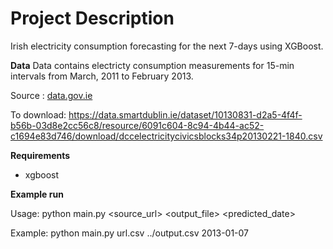 # Project Description

Irish electricity consumption forecasting for the next 7-days using XGBoost.

**Data**
Data contains electricty consumption measurements for 15-min intervals from March, 2011 to February 2013.

Source : [data.gov.ie](https://data.gov.ie/dataset/energy-consumption-gas-and-electricity-civic-offices-2009-2012/resource/6091c604-8c94-4b44-ac52-c1694e83d746)

To download: https://data.smartdublin.ie/dataset/10130831-d2a5-4f4f-b56b-03d8e2cc56c8/resource/6091c604-8c94-4b44-ac52-c1694e83d746/download/dccelectricitycivicsblocks34p20130221-1840.csv

**Requirements**
* xgboost



**Example run**

Usage: python main.py <source_url> <output_file> <predicted_date>

Example: python main.py url.csv ../output.csv 2013-01-07

